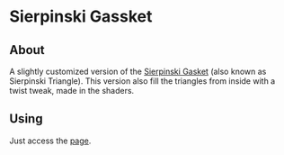 # Sierpinski Gassket

## About
A slightly customized version of the [Sierpinski Gasket](https://en.wikipedia.org/wiki/Sierpinski_triangle) (also known as Sierpinski Triangle). This version also fill the triangles from inside with a twist tweak, made in the shaders.

## Using
Just access the [page](http://miguelperes.github.io/pags/trab1.html).